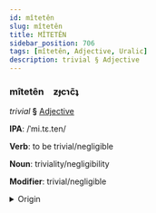 ```yaml
---
id: mîtetên
slug: mîtetên
title: MÎTETÊN
sidebar_position: 706
tags: [mîtetên, Adjective, Uralic]
description: trivial § Adjective
---
```


### mîtetên&emsp;<span kind="abugida">ƶɟcɿc̃ʇ</span>

*trivial* **§** [Adjective](../../tags/Adjective)

**IPA**: /ˈmi.tɛ.ten/

**Verb**: to be trivial/negligible

**Noun**: triviality/negligibility

**Modifier**: trivial/negligible

<details>
    <summary>Origin</summary>
    Finnish mitätön [ˈmit̪æt̪ø̞n]<br/>
    <em>Uralic Language Family</em>
</details>